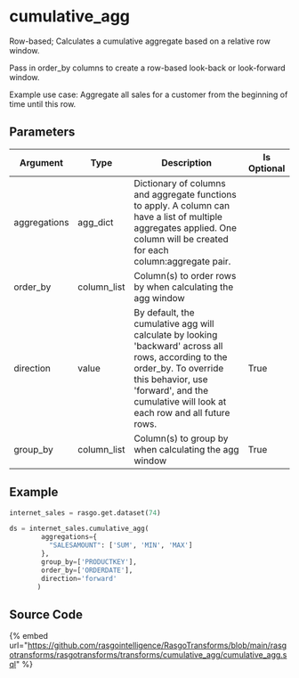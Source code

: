 

# cumulative_agg

Row-based; Calculates a cumulative aggregate based on a relative row window.

Pass in order_by columns to create a row-based look-back or look-forward window.

Example use case: Aggregate all sales for a customer from the beginning of time until this row.


## Parameters

|   Argument   |    Type     |                                                                                                       Description                                                                                                        | Is Optional |
| ------------ | ----------- | ------------------------------------------------------------------------------------------------------------------------------------------------------------------------------------------------------------------------ | ----------- |
| aggregations | agg_dict    | Dictionary of columns and aggregate functions to apply. A column can have a list of multiple aggregates applied. One column will be created for each column:aggregate pair.                                              |             |
| order_by     | column_list | Column(s) to order rows by when calculating the agg window                                                                                                                                                               |             |
| direction    | value       | By default, the cumulative agg will calculate by looking 'backward' across all rows, according to the order_by. To override this behavior, use 'forward', and the cumulative will look at each row and all future rows.  | True        |
| group_by     | column_list | Column(s) to group by when calculating the agg window                                                                                                                                                                    | True        |


## Example

```python
internet_sales = rasgo.get.dataset(74)

ds = internet_sales.cumulative_agg(
        aggregations={
          "SALESAMOUNT": ['SUM', 'MIN', 'MAX']
        },
        group_by=['PRODUCTKEY'],
        order_by=['ORDERDATE'],
        direction='forward'
       )

```

## Source Code

{% embed url="https://github.com/rasgointelligence/RasgoTransforms/blob/main/rasgotransforms/rasgotransforms/transforms/cumulative_agg/cumulative_agg.sql" %}

